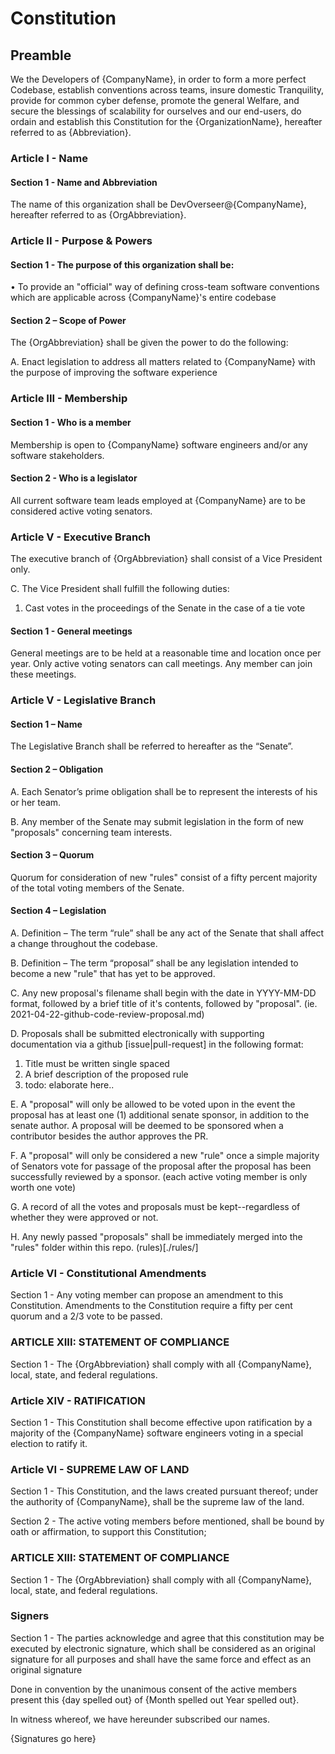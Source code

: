 # Constitution

## Preamble
We the Developers of {CompanyName}, in order to form a more perfect Codebase, establish conventions across teams, insure domestic Tranquility, provide for common cyber defense, promote the general Welfare, and secure the blessings of scalability for ourselves and our end-users, do ordain and establish this Constitution for the {OrganizationName}, hereafter referred to as {Abbreviation}.

### Article I - Name

#### Section 1 - Name and Abbreviation

The name of this organization shall be DevOverseer@{CompanyName}, hereafter referred to as {OrgAbbreviation}.


### Article II - Purpose & Powers

#### Section 1 - The purpose of this organization shall be:

• To provide an "official" way of defining cross-team software conventions which are applicable across {CompanyName}'s entire codebase

#### Section 2 – Scope of Power

The {OrgAbbreviation} shall be given the power to do the following:

A. Enact legislation to address all matters related to {CompanyName} with the purpose of improving
the software experience

### Article III - Membership

#### Section 1 - Who is a member

Membership is open to {CompanyName} software engineers and/or any software
stakeholders. 

#### Section 2 - Who is a legislator

All current software team leads employed at {CompanyName} are to be considered active voting senators.


### Article V - Executive Branch

The executive branch of {OrgAbbreviation} shall consist of a Vice President only.

C. The Vice President shall fulfill the following duties:

1. Cast votes in the proceedings of the Senate in the case of a tie vote

#### Section 1 - General meetings

General meetings are to be held at a reasonable time and location once per year. Only active voting senators can call meetings. Any member can join these meetings.


### Article V - Legislative Branch

#### Section 1 – Name

The Legislative Branch shall be referred to hereafter as the “Senate”.

#### Section 2 – Obligation

A. Each Senator’s prime obligation shall be to represent the interests of his or her team.

B. Any member of the Senate may submit legislation in the form of new "proposals" 
concerning team interests.

#### Section 3 – Quorum

Quorum for consideration of new "rules" consist of a fifty percent majority of the total voting members of
the Senate.

#### Section 4 – Legislation

A. Definition – The term “rule” shall be any act of the Senate that shall affect a change throughout
the codebase.

B. Definition – The term “proposal” shall be any legislation intended to become a new "rule" that has yet to be approved.

C. Any new proposal's filename shall begin with the date in YYYY-MM-DD format, followed by a brief title of it's contents, followed by "proposal". (ie. 2021-04-22-github-code-review-proposal.md)

D. Proposals shall be submitted electronically with supporting documentation via a github [issue|pull-request] in the following format:

1. Title must be written single spaced
2. A brief description of the proposed rule
3. todo: elaborate here..


E. A "proposal" will only be allowed to be voted upon in the event the proposal has at least one (1) additional senate sponsor, in addition to the senate author. A proposal will be deemed to be sponsored when a contributor besides the author approves the PR.

F. A "proposal" will only be considered a new "rule" once a simple majority of Senators vote for passage of the proposal after the proposal has been successfully reviewed by a sponsor. (each active voting member is only worth one vote)

G. A record of all the votes and proposals must be kept--regardless of whether they were approved or not.

H. Any newly passed "proposals" shall be immediately merged into the "rules" folder within this repo. (rules)[./rules/]

### Article VI - Constitutional Amendments


Section 1 - Any voting member can propose an amendment to this Constitution. Amendments to the Constitution require a
fifty per cent quorum and a 2/3 vote to be passed. 

### ARTICLE XIII: STATEMENT OF COMPLIANCE

Section 1 - The {OrgAbbreviation} shall comply with all {CompanyName}, local, state, and federal
regulations.


### Article XIV - RATIFICATION

Section 1 - This Constitution shall become effective upon ratification by
a majority of the {CompanyName} software engineers voting in a special election to ratify it.

### Article VI - SUPREME LAW OF LAND

Section 1 - This Constitution, and the laws created pursuant thereof; under the authority of {CompanyName}, shall be the supreme law of the land.

Section 2 - The active voting members before mentioned, shall be bound by oath or affirmation, to support this Constitution;


### ARTICLE XIII: STATEMENT OF COMPLIANCE

Section 1 - The {OrgAbbreviation} shall comply with all {CompanyName}, local, state, and federal
regulations.


### Signers

Section 1 - The parties acknowledge and agree that this constitution may be executed by electronic
signature, which shall be considered as an original signature for all purposes and shall have the same force
and effect as an original signature


Done in convention by the unanimous consent of the active members present this {day spelled out} of {Month spelled out Year spelled out}.

In witness whereof, we have hereunder subscribed our names.


{Signatures go here}




